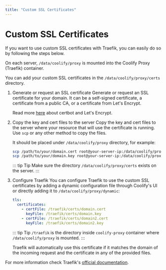 ```yaml
---
title: "Custom SSL Certificates"
---
```


# Custom SSL Certificates
If you want to use custom SSL certificates with Traefik, you can easily do so by following the steps below.

On each server, `/data/coolify/proxy` is mounted into the Coolify Proxy (Traefik) container.

You can add your custom SSL certificates in the `/data/coolify/proxy/certs` directory.

1. Generate or request an SSL certificate
    Generate or request an SSL certificate for your domain. It can be a
    self-signed certificate, a certificate from a public CA, or a certificate
    from Let's Encrypt.

    Read more [here](https://certbot.eff.org/instructions) about certbot and Let's Encrypt.

2. Copy the key and cert files to the server
    Copy the key and cert files to the server where your resource that will use the certificate is running.
    Use `scp` or any other method to copy the files.
    
    It should be placed under `/data/coolify/proxy` directory, for example:
    
    ```bash
    scp /path/to/your/domain.cert root@your-server-ip:/data/coolify/proxy/certs/domain.cert
    scp /path/to/your/domain.key root@your-server-ip:/data/coolify/proxy/certs/domain.key
    ```

    ::: tip Tip
    Make sure the directory `/data/coolify/proxy/certs` exists on the server.
    :::

3. Configure Traefik
    You can configure Traefik to use the custom SSL certificates by adding a dynamic configuration file through Coolify's UI or directly adding it to `/data/coolify/proxy/dynamic`:

    ```yaml
    tls:
      certificates:
        - certFile: /traefik/certs/domain.cert
          keyFile: /traefik/certs/domain.key
        - certFile: /traefik/certs/domain2.cert
          keyFile: /traefik/certs/domain2.key
    ```

    ::: tip Tip
      `/traefik` is the directory inside `coolify-proxy` container where
      `/data/coolify/proxy` is mounted.
    ::: 

    Traefik will automatically use this certificate if it matches the domain of the incoming request and the certificate in any of the provided files.


For more information check Traefik's [official documentation](https://doc.traefik.io/traefik/https/tls/).
